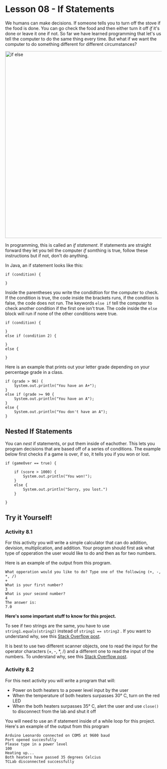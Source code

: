 # Lesson 08 - If Statements
We humans can make decisions. If someone tells you to turn off the stove if the food is done. You can go check the food and then either turn it off *if* it's done or leave it one if not. So far we have learned programming that let's us tell the computer to do the same thing every time. But what if we want the computer to do something different for different circumstances? 

<img src="https://i.imgur.com/jOmXiY7.png" alt="if else" width=600 />

In programming, this is called an *if statement*. If statements are straight forward they let you tell the computer *if* somthing is true, follow these instructions but if not, don't do anything.

In Java, an if statement looks like this:

```
if (condition) {

}
```

Inside the parentheses you write the condidtion for the computer to check. If the condition is true, the code inside the brackets runs, if the condition is false, the code does not run. The keywords ```else if``` tell the computer to check another condition if the first one isn't true. The code inside the ```else``` block will run if none of the other conditions were true.

```
if (condition) {

}
else if (condition 2) {

}
else {

}
```
Here is an example that prints out your letter grade depending on your percentage grade in a class.
```
if (grade > 96) {
	System.out.println("You have an A+");
}
else if (grade >= 90 {
	System.out.println("You have an A");
}
else {
	System.out.println("You don't have an A");
}
```


## Nested If Statements
You can *nest* if statements, or put them inside of eachother. This lets you program decisions that are based off of a series of conditions. The example below first checks if a game is over, if so, it tells you if you won or lost.

```
if (gameOver == true) {

	if (score > 1000) {
		System.out.println("You won!");
	}
	else {
		System.out.println("Sorry, you lost.")
	}
	
}
```


## Try it Yourself!

### Activity 8.1
For this activity you will write a simple calculator that can do addition, devision, multiplication, and addition. Your program should first ask what type of opperation the user would like to do and then as for two numbers.

Here is an example of the output from this program.
```
What opperation would you like to do? Type one of the following (+, -, *, /)
+
What is your first number?
3
What is your second number?
4
The answer is:
7.0
```
**Here's some important stuff to know for this project.**

To see if two strings are the same, you have to use ```string1.equals(string2)``` instead of ```string1 == string2``` . If you want to understand why, see this [Stack Overflow post](https://stackoverflow.com/questions/513832/how-do-i-compare-strings-in-java#:~:text=Strings%20in%20Java%20are%20immutable.&text=When%20using%20%3D%3D%20operator%20for,string%20compares%20the%20string%20contents.).

It is best to use two different scanner objects, one to read the input for the operator characters (+, -, *, /) and a different one to read the input of the numbers. To understand why, see this [Stack Overflow post](https://stackoverflow.com/questions/13102045/scanner-is-skipping-nextline-after-using-next-or-nextfoo#:~:text=19%20Answers&text=That's%20because%20the%20Scanner.,returns%20after%20reading%20that%20newline..).

### Activity 8.2
For this next activity you will write a program that will:
- Power on both heaters to a power level input by the user
- When the temperature of both heaters surpasses 30° C, turn on the red LED
- When the both heaters surpasses 35° C, alert the user and use ```close()``` to disconnect from the lab and shut it off

You will need to use an if statement inside of a while loop for this project. Here's an example of the output from this program

```
Arduino Leonardo connected on COM5 at 9600 baud
Port opened succesfully
Please type in a power level
100
Heating up...
Both heaters have passed 35 degrees Celcius
TCLab disconnected successfully

```